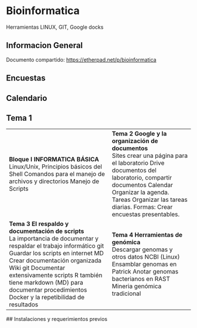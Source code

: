 # Bioinformatica  
Herramientas LINUX, GIT, Google docks  

## Informacion General  
Documento compartido: https://etherpad.net/p/bioinformatica  
## Encuestas  
## Calendario  
## Tema 1  
<table>
  <tr><td>
    <b> Bloque I INFORMATICA BÁSICA </b> <br>
Linux/Unix, Principios básicos del Shell
Comandos para el manejo de archivos y directorios
Manejo de Scripts
    </td>
    <td>
<b> Tema 2  Google y la organización de documentos </b><br>
Sites crear una página para el laboratorio
Drive documentos del laboratorio, compartir documentos
Calendar Organizar la agenda.
Tareas Organizar las tareas diarias.
Formas: Crear encuestas presentables.
    </td></tr>
    <tr><td>
<b> Tema 3  El respaldo y documentación de scripts </b> <br>
La importancia de documentar y respaldar el trabajo informático
git Guardar los scripts en internet
MD Crear documentación organizada
Wiki git Documentar extensivamente scripts
R también tiene markdown (MD) para documentar procedimientos
Docker y la repetibilidad de resultados
      </td>
      <td>
        <b> Tema 4  Herramientas de genómica </b> <br>
Descargar genomas y otros datos NCBI (Linux)
Ensamblar genomas en Patrick
Anotar genomas bacterianos en RAST
Mineria genómica tradicional
      </td>
  </tr>
  </table>
## Instalaciones y requerimientos previos  

